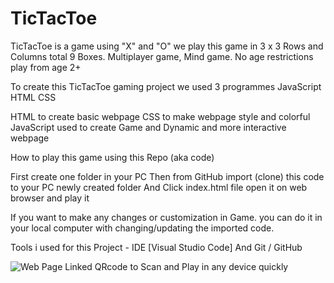 # TicTacToe
TicTacToe is a game using "X" and "O" we play this game in 3 x 3 Rows and Columns total 9 Boxes. Multiplayer game, Mind game. No age restrictions play from age 2+

To create this TicTacToe gaming project we used 3 programmes JavaScript HTML CSS

HTML to create basic webpage CSS to make webpage style and colorful JavaScript used to create Game and Dynamic and more interactive webpage

How to play this game using this Repo (aka code)

First create one folder in your PC Then from GitHub import (clone) this code to your PC newly created folder And Click index.html file open it on web browser and play it

If you want to make any changes or customization in Game. you can do it in your local computer with changing/updating the imported code.

Tools i used for this Project - IDE [Visual Studio Code] And Git / GitHub

![Web Page Linked QRcode to Scan and Play in any device quickly](https://github.com/Yuva700/TicTacToe/assets/115465117/fbc17a92-a4b2-4e30-a54d-1276812c28a0)

